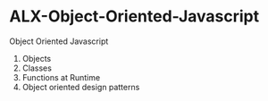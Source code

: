 # ALX-Object-Oriented-Javascript

Object Oriented Javascript
<ol>
  <li>Objects</li>
  <li>Classes</li>
  <li>Functions at Runtime </li>
  <li>Object oriented design patterns</li>
</ol>
